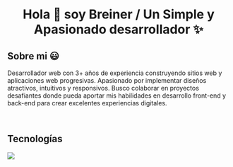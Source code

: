 <h1 align="center">Hola 👋  soy Breiner / Un Simple y Apasionado desarrollador ✨ </h1> 

<h2> Sobre mi 😃 </h2>
<!--Intro start-->

<p align="left">
Desarrollador web con 3+ años de experiencia construyendo sitios web y aplicaciones web progresivas. Apasionado por implementar diseños atractivos, intuitivos y responsivos. Busco colaborar en proyectos desafiantes donde pueda aportar mis habilidades en desarrollo front-end y back-end para crear excelentes experiencias digitales.
</p>
<br>

<h2 > Tecnologías </h2>
<!--tech stack icons-->
<p align="left">
  <a href="https://skillicons.dev">
    <img src="https://skillicons.dev/icons?i=linux,aws,babel,js,ts,css,tailwind,html,nodejs,gatsby,jest,java,prisma,py,mysql,sqlite,firebase,git,github,docker,nestjs,postman,postgres,nginx,vscode,vite,redux,redis,bash,linux&perline=12" />
  </a>
</p>
<br>
